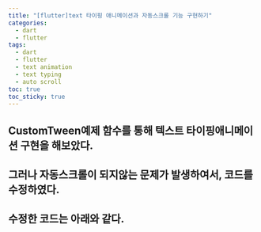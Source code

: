 ```yaml
---
title: "[flutter]text 타이핑 애니메이션과 자동스크롤 기능 구현하기"
categories:
  - dart
  - flutter
tags:
  - dart
  - flutter
  - text animation
  - text typing
  - auto scroll
toc: true
toc_sticky: true
---
```


## CustomTween예제 함수를 통해 텍스트 타이핑애니메이션 구현을 해보았다. 

<script src="https://gist.github.com/focusly777/69346d24930edce6e28785325bc0ef64.js"></script>
 

## 그러나 자동스크롤이 되지않는 문제가 발생하여서, 코드를 수정하였다.

## 수정한 코드는 아래와 같다.

 <script src="https://gist.github.com/focusly777/9de30480cb3852b45517fce7aaa642b3.js"></script>